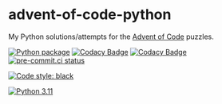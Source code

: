 # advent-of-code-python

My Python solutions/attempts for the [Advent of Code](https://adventofcode.com) puzzles.

[![Python package](https://github.com/avendesora/advent-of-code-python/actions/workflows/python-package.yml/badge.svg)](https://github.com/avendesora/advent-of-code-python/actions/workflows/python-package.yml)
[![Codacy Badge](https://api.codacy.com/project/badge/Grade/04d88808709f4eb99cd6672d9adc6c5a)](https://app.codacy.com/gh/avendesora/advent-of-code-python?utm_source=github.com&utm_medium=referral&utm_content=avendesora/advent-of-code-python&utm_campaign=Badge_Grade_Settings)
[![Codacy Badge](https://app.codacy.com/project/badge/Coverage/82eb6e72176d424b829c2505407db02b)](https://www.codacy.com/gh/avendesora/advent-of-code-python/dashboard?utm_source=github.com&utm_medium=referral&utm_content=avendesora/advent-of-code-python&utm_campaign=Badge_Coverage)
[![pre-commit.ci status](https://results.pre-commit.ci/badge/github/avendesora/advent-of-code-python/main.svg)](https://results.pre-commit.ci/latest/github/avendesora/advent-of-code-python/main)

[![Code style: black](https://img.shields.io/badge/code%20style-black-000000.svg)](https://github.com/psf/black)

[![Python 3.11](https://img.shields.io/badge/python-3.10%20%7C%203.11-blue?logo=python&logoColor=lightgray)](https://www.python.org/downloads/)
